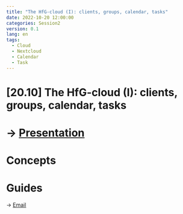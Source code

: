```yaml
---
title: "The HfG-cloud (I): clients, groups, calendar, tasks"
date: 2022-10-20 12:00:00
categories: Session2
version: 0.1
lang: en
tags:
  - Cloud
  - Nextcloud
  - Calendar
  - Task
---
```

# [20.10] The HfG-cloud (I): clients, groups, calendar, tasks

# → [Presentation](https://victor-fancelli-capdevila.github.io/display_presentations/abc_dl/S02)

# Concepts

# Guides
→ [Email]({{site.baseurl}}docs/mail)
